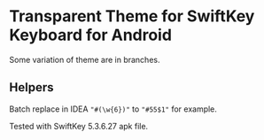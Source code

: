 # Transparent Theme for SwiftKey Keyboard for Android
Some variation of theme are in branches.

## Helpers
Batch replace in IDEA `"#(\w{6})"` to `"#55$1"` for example.

Tested with SwiftKey 5.3.6.27 apk file.
